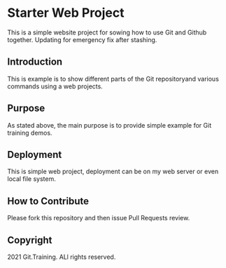 # Starter Web Project

This is a simple website project for sowing how to use Git and Github together. Updating for emergency fix after stashing.
## Introduction

This is example is to show different parts of the Git repositoryand various commands using a web projects.

## Purpose

As stated above, the main purpose is to provide simple example for Git training demos.

## Deployment

This is simple web project, deployment can be on my web server or even local file system.

## How to Contribute

Please fork this repository and then issue Pull Requests review.

## Copyright

2021 Git.Training. ALl rights reserved.
